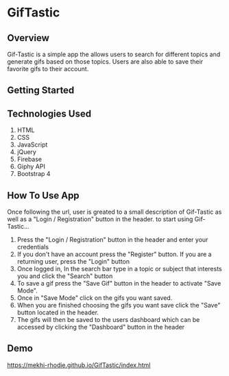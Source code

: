 # GifTastic
## Overview 

Gif-Tastic is a simple app the allows users to search for different topics and generate gifs based on those topics. Users are also able to save their favorite gifs to their account.

## Getting Started

## Technologies Used
1. HTML
2. CSS
3. JavaScript
4. jQuery
5. Firebase
6. Giphy API
7. Bootstrap 4

## How To Use App
Once following the url, user is greated to a small description of Gif-Tastic as well as a "Login / Registration" button in the header.
to start using Gif-Tastic...

1. Press the "Login / Registration" button in the header and enter your credentials
2. If you don't have an account press the "Register" button. If you are a returning user, press the "Login" button
3. Once logged in, In the search bar type in a topic or subject that interests you and click the "Search" button
4. To save a gif press the "Save Gif" button in the header to activate "Save Mode".
5. Once in "Save Mode" click on the gifs you want saved.
6. When you are finished choosing the gifs you want save click the "Save" button located in the header.
7. The gifs will then be saved to the users dashboard which can be accessed by clicking the "Dashboard" button in the header

## Demo
https://mekhi-rhodie.github.io/GifTastic/index.html
